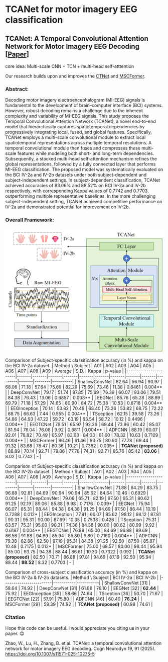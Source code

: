 # TCANet for motor imagery EEG classification
## TCANet: A Temporal Convolutional Attention Network for Motor Imagery EEG Decoding [[Paper](https://link.springer.com/article/10.1007/s11571-025-10275-5)]

core idea: Multi-scale CNN + TCN + multi-head self-atttention

Our research builds upon and improves the [CTNet](https://github.com/snailpt/CTNet) and [MSCFormer](https://github.com/snailpt/MSCFormer).

### Abstract:
Decoding motor imagery electroencephalogram (MI-EEG) signals is fundamental to the development of brain–computer interface (BCI) systems. However, robust decoding remains a challenge due to the inherent complexity and variability of MI-EEG signals. This study proposes the Temporal Convolutional Attention Network (TCANet), a novel end-to-end model that hierarchically captures spatiotemporal dependencies by progressively integrating local, fused, and global features. Specifically, TCANet employs a multi-scale convolutional module to extract local spatiotemporal representations across multiple temporal resolutions. A temporal convolutional module then fuses and compresses these multi-scale features while modeling both short- and long-term dependencies. Subsequently, a stacked multi-head self-attention mechanism refines the global representations, followed by a fully connected layer that performs MI-EEG classification. The proposed model was systematically evaluated on the BCI IV-2a and IV-2b datasets under both subject-dependent and subject-independent settings. In subject-dependent classification, TCANet achieved accuracies of 83.06% and 88.52% on BCI IV-2a and IV-2b respectively, with corresponding Kappa values of 0.7742 and 0.7703, outperforming multiple representative baselines. In the more challenging subject-independent setting, TCANet achieved competitive performance on IV-2a and demonstrated potential for improvement on IV-2b. 

### Overall Framework:
![architecture of TCANet](https://raw.githubusercontent.com/snailpt/TCANet/refs/heads/main/TCANet_architecture.png)

Comparison of Subject-specific classification accuracy (in %) and kappa on the BCI IV-2a dataset.
| Method \ Subject      | A01   | A02   | A03   | A04   | A05   | A06   | A07   | A08   | A09   | Average | S.D.  | Kappa  | p-value  |
|-----------------------|-------|-------|-------|-------|-------|-------|-------|-------|-------|---------|-------|--------|----------|
| ShallowConvNet   | 82.64 | 56.94 | 90.97 | 68.06 | 71.18 | 57.64 | 75.69 | 82.29 | 75.69 | 73.46   | 11.38 | 0.6461 | 0.004**   |
| DeepConvNet      | 79.17 | 51.74 | 87.85 | 75.69 | 76.39 | 60.07 | 93.06 | 79.51 | 84.38 | 76.43   | 13.06 | 0.6857 | 0.008**   |
| EEGNet          | 85.76 | 65.28 | 88.89 | 69.79 | 71.18 | 57.29 | 74.65 | 80.90 | 84.72 | 75.38   | 10.53 | 0.6718 | 0.004**   |
| EEGInception     | 70.14 | 53.82 | 70.49 | 68.40 | 73.26 | 53.82 | 68.75 | 72.22 | 68.75 | 66.63   | 7.44  | 0.555  | 0.004**   |
| TSception       | 62.15 | 39.58 | 73.26 | 54.86 | 64.93 | 47.22 | 59.72 | 63.19 | 63.54 | 58.72   | 10.12 | 0.4496 | 0.004**   |
| EEGTCNet       | 79.51 | 65.97 | 92.36 | 69.44 | 73.96 | 60.42 | 85.07 | 81.94 | 76.04 | 76.08   | 9.92  | 0.6811 | 0.004**   |
| ADFCNN          | 88.19 | 60.07 | 92.01 | 78.82 | 70.49 | 65.97 | 83.68 | 84.03 | 81.60 | 78.32   | 10.63 | 0.7109 | 0.004**   |
| MSCFormer       | 86.46 | 61.46 | 93.75 | 80.90 | 77.78 | 69.44 | 91.32 | 83.68 | 78.47 | 80.36   | 10.21 | 0.7382 | 0.035*    |
| **TCANet (proposed)** | 88.89 | 70.14 | 92.71 | 79.86 | 77.78 | 74.31 | 92.71 | 85.76 | 85.42 | **83.06** | 8.02  | 0.7742 | -        |

Comparison of Subject-specific classification accuracy (in %) and kappa on the BCI IV-2b dataset.
| Method \ Subject      | A01   | A02   | A03   | A04   | A05   | A06   | A07   | A08   | A09   | Average | S.D.  | Kappa  | p-value  |
|-----------------------|-------|-------|-------|-------|-------|-------|-------|-------|-------|---------|-------|--------|----------|
| ShallowConvNet        | 71.88 | 64.29 | 83.75 | 96.88 | 92.81 | 84.69 | 90.94 | 90.94 | 85.62 | 84.64   | 10.46 | 0.6929 | 0.004**   |
| DeepConvNet       | 79.06 | 65.71 | 82.19 | 97.50 | 95.31 | 80.62 | 91.25 | 92.19 | 89.06 | 85.88   | 9.98  | 0.7176 | 0.039*    |
| EEGNet            | 75.94 | 66.07 | 85.31 | 98.44 | 94.38 | 84.38 | 91.25 | 94.69 | 87.50 | 86.44   | 10.19 | 0.7288 | 0.012*    |
| EEGInception      | 77.81 | 66.07 | 85.62 | 98.12 | 98.12 | 87.81 | 90.31 | 95.31 | 90.00 | 87.69   | 10.35 | 0.7538 | 0.426     |
| TSception        | 75.31 | 63.57 | 75.31 | 95.00 | 90.31 | 74.38 | 84.38 | 90.00 | 80.62 | 80.99   | 9.92  | 0.6197 | 0.004**   |
| EEGTCNet         | 76.88 | 65.00 | 84.69 | 96.88 | 89.69 | 86.56 | 91.88 | 94.69 | 85.94 | 85.80   | 9.80  | 0.7160 | 0.004**   |
| ADFCNN          | 79.38 | 62.86 | 82.50 | 97.19 | 95.31 | 84.38 | 91.25 | 92.50 | 87.50 | 85.87   | 10.48 | 0.7175 | 0.012*    |
| MSCFormer        | 75.00 | 68.57 | 80.00 | 98.44 | 95.94 | 85.00 | 93.75 | 94.38 | 88.44 | 86.61   | 10.30 | 0.7322 | 0.092     |
| **TCANet (proposed)** | 82.50 | 70.71 | 86.88 | 97.81 | 94.69 | 87.19 | 92.50 | 95.94 | 88.44 | **88.52** | 8.32  | 0.7703 | -        |

Comparison of cross-subject classification accuracy (in %) and kappa on the BCI IV-2a & IV-2b datasets.
| Method \ Subject       | BCI IV-2a | BCI IV-2b |
|------------------------|-----------|-----------|
| ShallowConvNet [31]    | 58.64     | 74.92     |
| DeepConvNet [31]       | 61.86     | 76.10     |
| EEGNet [32]            | **62.44** | 75.92     |
| EEGInception [35]      | 58.66     | 74.64     |
| TSception [36]         | 50.70     | 71.67     |
| EEGTCNet [22]          | 57.91     | 75.80     |
| ADFCNN [46]            | 60.40     | **76.24** |
| MSCFormer [29]         | 59.39     | 74.92     |
| **TCANet (proposed)**  | 60.98     | 74.61     |



### Citation
Hope this code can be useful. I would appreciate you citing us in your paper. 😊

Zhao, W., Lu, H., Zhang, B. et al. TCANet: a temporal convolutional attention network for motor imagery EEG decoding. Cogn Neurodyn 19, 91 (2025). https://doi.org/10.1007/s11571-025-10275-5

